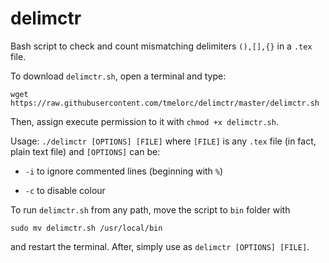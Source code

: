 # delimctr
Bash script to check and count mismatching delimiters `(),[],{}` in a `.tex` file.

To download `delimctr.sh`, open a terminal and type:

`wget https://raw.githubusercontent.com/tmelorc/delimctr/master/delimctr.sh`

Then, assign execute permission to it with `chmod +x delimctr.sh`.

Usage: `./delimctr [OPTIONS] [FILE]` where `[FILE]` is any `.tex` file (in fact, plain text file) and `[OPTIONS]` can be:

  - `-i` to ignore commented lines (beginning with `%`)
  
  - `-c` to disable colour

To run `delimctr.sh` from any path, move the script to `bin` folder with

`sudo mv delimctr.sh /usr/local/bin`

and restart the terminal. After, simply use as `delimctr [OPTIONS] [FILE]`.
